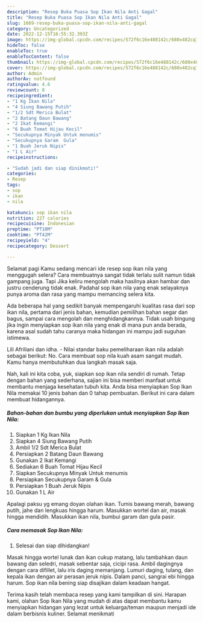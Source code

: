 ```yaml
---
description: "Resep Buka Puasa Sop Ikan Nila Anti Gagal"
title: "Resep Buka Puasa Sop Ikan Nila Anti Gagal"
slug: 1669-resep-buka-puasa-sop-ikan-nila-anti-gagal
category: Uncategorized
date: 2022-12-15T16:55:32.393Z
image: https://img-global.cpcdn.com/recipes/572f6c16e488142c/680x482cq70/sop-ikan-nila-foto-resep-utama.jpg
hideToc: false
enableToc: true
enableTocContent: false
thumbnail: https://img-global.cpcdn.com/recipes/572f6c16e488142c/680x482cq70/sop-ikan-nila-foto-resep-utama.jpg
cover: https://img-global.cpcdn.com/recipes/572f6c16e488142c/680x482cq70/sop-ikan-nila-foto-resep-utama.jpg
author: Admin
authorAv: notfound
ratingvalue: 4.6
reviewcount: 8
recipeingredient:
- "1 Kg Ikan Nila"
- "4 Siung Bawang Putih"
- "1/2 Sdt Merica Bulat"
- "2 Batang Daun Bawang"
- "2 Ikat Kemangi"
- "6 Buah Tomat Hijau Kecil"
- "Secukupnya Minyak Untuk menumis"
- "Secukupnya Garam  Gula"
- "1 Buah Jeruk Nipis"
- "1 L Air"
recipeinstructions:

- "Sudah jadi dan siap dinikmati!"
categories:
- Resep
tags:
- sop
- ikan
- nila

katakunci: sop ikan nila 
nutrition: 227 calories
recipecuisine: Indonesian
preptime: "PT10M"
cooktime: "PT42M"
recipeyield: "4"
recipecategory: Dessert

---
```



Selamat pagi Kamu sedang mencari ide resep sop ikan nila yang menggugah selera? Cara membuatnya sangat tidak terlalu sulit namun tidak gampang juga. Tapi Jika keliru mengolah maka hasilnya akan hambar dan justru cenderung tidak enak. Padahal sop ikan nila yang enak selayaknya punya aroma dan rasa yang mampu memancing selera kita.


Ada beberapa hal yang sedikit banyak mempengaruhi kualitas rasa dari sop ikan nila, pertama dari jenis bahan, kemudian pemilihan bahan segar dan bagus, sampai cara mengolah dan menghidangkannya. Tidak usah bingung jika ingin menyiapkan sop ikan nila yang enak di mana pun anda berada, karena asal sudah tahu caranya maka hidangan ini mampu jadi suguhan istimewa.

Lili Afriliani dan idha. - Nilai standar baku pemeliharaan ikan nila adalah sebagai berikut: No. Cara membuat sop nila kuah asam sangat mudah. Kamu hanya membutuhkan dua langkah masak saja.


Nah, kali ini kita coba, yuk, siapkan sop ikan nila sendiri di rumah. Tetap dengan bahan yang sederhana, sajian ini bisa memberi manfaat untuk membantu menjaga kesehatan tubuh kita. Anda bisa menyiapkan Sop Ikan Nila memakai 10 jenis bahan dan 0 tahap pembuatan. Berikut ini cara dalam membuat hidangannya.

<!--inarticleads1-->

##### Bahan-bahan dan bumbu yang diperlukan untuk menyiapkan Sop Ikan Nila:

1. Siapkan 1 Kg Ikan Nila
1. Siapkan 4 Siung Bawang Putih
1. Ambil 1/2 Sdt Merica Bulat
1. Persiapkan 2 Batang Daun Bawang
1. Gunakan 2 Ikat Kemangi
1. Sediakan 6 Buah Tomat Hijau Kecil
1. Siapkan Secukupnya Minyak Untuk menumis
1. Persiapkan Secukupnya Garam &amp; Gula
1. Persiapkan 1 Buah Jeruk Nipis
1. Gunakan 1 L Air


Apalagi paksu yg emang doyan olahan ikan. Tumis bawang merah, bawang putih, jahe dan lengkuas hingga harum. Masukkan wortel dan air, masak hingga mendidih. Masukkan ikan nila, bumbui garam dan gula pasir. 

<!--inarticleads2-->

##### Cara memasak Sop Ikan Nila:


1. Selesai dan siap dihidangkan!

Masak hingga wortel lunak dan ikan cukup matang, lalu tambahkan daun bawang dan seledri, masak sebentar saja, cicipi rasa. Ambil dagingnya dengan cara difillet, lalu iris daging memanjang. Lumuri daging, tulang, dan kepala ikan dengan air perasan jeruk nipis. Dalam panci, sangrai ebi hingga harum. Sop ikan nila bening siap disajikan dalam keadaan hangat. 

Terima kasih telah membaca resep yang kami tampilkan di sini. Harapan kami, olahan Sop Ikan Nila yang mudah di atas dapat membantu kamu menyiapkan hidangan yang lezat untuk keluarga/teman maupun menjadi ide dalam berbisnis kuliner. Selamat menikmati
